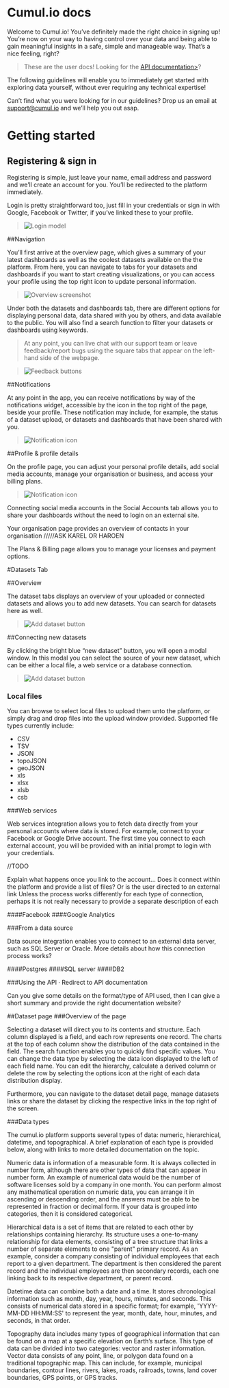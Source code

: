 # Cumul.io docs

Welcome to Cumul.io! You’ve definitely made the right choice in signing up! You’re now on your way to having control over your data and being able to gain meaningful insights in a safe, simple and manageable way. That’s a nice feeling, right?
>These are the user docs! Looking for the [API documentation>](https://www.google.com)?

The following guidelines will enable you to immediately get started with exploring data yourself, without ever requiring any technical expertise!

Can’t find what you were looking for in our guidelines? Drop us an email at support@cumul.io and we’ll help you out asap.


 
# Getting started
## Registering & sign in

 
Registering is simple, just leave your name, email address and password and we’ll create an account for you. You’ll be redirected to the platform immediately.

Login is pretty straightforward too, just fill in your credentials or sign in with Google, Facebook or Twitter, if you’ve linked these to your profile.

>![Login model](http://i.imgur.com/htV7kbN.png?1)

##Navigation

You’ll first arrive at the overview page, which gives a summary of your latest dashboards as well as the coolest datasets available on the the platform. From here, you can navigate to tabs for your datasets and dashboards if you want to start creating visualizations, or you can access your profile using the top right icon to update personal information.
>![Overview screenshot](http://i.imgur.com/Uapudnt.png?1)

Under both the datasets and dashboards tab, there are different options for displaying personal data, data shared with you by others, and data available to the public. You will also find a search function to filter your datasets or dashboards using keywords. 
 
>At any point, you can live chat with our support team or leave feedback/report bugs using the square tabs that appear on the left-hand side of the webpage. 

>![Feedback buttons](http://i.imgur.com/1Gh4oH0.png?1)

##Notifications

At any point in the app, you can receive notifications by way of the notifications widget, accessible by the icon in the top right of the page, beside your profile. These notification may include, for example, the status of a dataset upload, or datasets and dashboards that have been shared with you.
>![Notification icon](http://i.imgur.com/bKLLX8I.png)

 
 
##Profile & profile details

On the profile page, you can adjust your personal profile details, add social media accounts, manage your organisation or business, and access your billing plans.
>![Notification icon](http://i.imgur.com/zupEdIK.png)
 
Connecting social media accounts in the Social Accounts tab allows you to share your dashboards without the need to login on an external site.
 
Your organisation page provides an overview of contacts in your organisation /////ASK KAREL OR HAROEN
 
The Plans & Billing page allows you to manage your licenses and payment options.

#Datasets Tab
 
##Overview
 
The dataset tabs displays an overview of your uploaded or connected datasets and allows you to add new datasets. You can search for datasets here as well.
>![Add dataset button](http://i.imgur.com/j1ya4qX.png)

 
 
##Connecting new datasets
 
By clicking the bright blue “new dataset” button, you will open a modal window. In this modal you can select the source of your new dataset, which can be either a local file, a web service or a database connection. 
>![Add dataset button](http://i.imgur.com/4VHtAeg.png)

 
###    Local files
 
You can browse to select local files to upload them unto the platform, or simply drag and drop files into the upload window provided. Supported file types currently include: 
+ CSV 
+ TSV
+ JSON
+ topoJSON
+ geoJSON
+ xls
+ xlsx
+ xlsb
+ csb

###Web services
 
Web services integration allows you to fetch data directly from your personal accounts where data is stored. For example, connect to your Facebook or Google Drive account. The first time you connect to each external account, you will be provided with an initial prompt to login with your credentials. 

//TODO

Explain what happens once you link to the account… Does it connect within the platform and provide a list of files? Or is the user directed to an external link
Unless the process works differently for each type of connection, perhaps it is not really necessary to provide a separate description of each
 
 
####Facebook
####Google Analytics
 
###From a data source

Data source integration enables you to connect to an external data server, such as SQL Server or Oracle. 
More details about how this connection process works?

####Postgres
####SQL server
####DB2
 
###Using the API
·       Redirect to API documentation

Can you give some details on the format/type of API used, then I can give a short summary and provide the right documentation website?

##Dataset page
###Overview of the page
 
Selecting a dataset will direct you to its contents and structure. Each column displayed is a field, and each row represents one record. The charts at the top of each column show the distribution of the data contained in the field. The search function enables you to quickly find specific values. You can change the data type by selecting the data icon displayed to the left of each field name. You can edit the hierarchy, calculate a derived column or delete the row by selecting the options icon at the right of each data distribution display. 

Furthermore, you can navigate to the dataset detail page, manage datasets links or share the dataset by clicking the respective links in the top right of the screen.

 
###Data types

The cumul.io platform supports several types of data: numeric, hierarchical, datetime, and topographical. A brief explanation of each type is provided below, along with links to more detailed documentation on the topic. 

Numeric data is information of a measurable form. It is always collected in number form, although there are other types of data that can appear in number form. An example of numerical data would be the number of software licenses sold by a company in one month. You can perform almost any mathematical operation on numeric data, you can arrange it in ascending or descending order, and the answers must be able to be represented in fraction or decimal form. If your data is grouped into categories, then it is considered categorical.

Hierarchical data is a set of items that are related to each other by relationships containing hierarchy. Its structure uses a one-to-many relationship for data elements, consisting of a tree structure that links a number of separate elements to one "parent" primary record. As an example, consider a company consisting of individual employees that each report to a given department. The department is then considered the parent record and the individual employees are then secondary records, each one linking back to its respective department, or parent record.

Datetime data can combine both a date and a time. It stores chronological information such as month, day, year, hours, minutes, and seconds. This consists of numerical data stored in a specific format; for example, 'YYYY-MM-DD HH:MM:SS' to represent the year, month, date, hour, minutes, and seconds, in that order. 

Topography data includes many types of geographical information that can be found on a map at a specific elevation on Earth’s surface. This type of data can be divided into two categories: vector and raster information. Vector data consists of any point, line, or polygon data found on a traditional topographic map. This can include, for example, municipal boundaries, contour lines, rivers, lakes, roads, railroads, towns, land cover boundaries, GPS points, or GPS tracks. 
